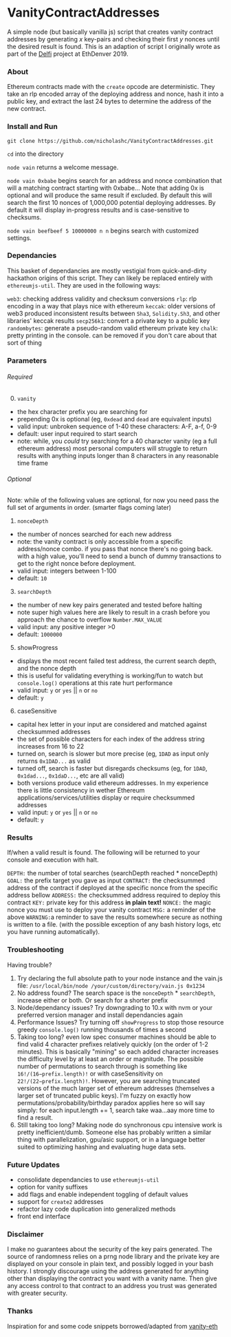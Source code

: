 # VanityContractAddresses

A simple node (but basically vanilla js) script that creates vanity contract addresses by generating *x* key-pairs and checking their first *y* nonces until the desired result is found. This is an adaption of script I originally wrote as part of the [Delfi](http://github.com/nicholashc/Delfi) project at EthDenver 2019.

### About 

Ethereum contracts made with the `create` opcode are deterministic. They take an rlp encoded array of the deploying address and nonce, hash it into a public key, and extract the last 24 bytes to determine the address of the new contract.

### Install and Run

`git clone https://github.com/nicholashc/VanityContractAddresses.git`

`cd` into the directory

`node vain` returns a welcome message.

`node vain 0xbabe` begins search for an address and nonce combination that will a matching contract starting with 0xbabe... Note that adding 0x is optional and will produce the same result if excluded. By default this will search the first 10 nonces of 1,000,000 potential deploying addresses. By default it will display in-progress results and is case-sensitive to checksums.

`node vain beefbeef 5 10000000 n n` begins search with customized settings.

### Dependancies

This basket of dependancies are mostly vestigial from quick-and-dirty hackathon origins of this script. They can likely be replaced entirely with `ethereumjs-util`. They are used in the following ways:

`web3`: checking address validity and checksum conversions
`rlp`: rlp encoding in a way that plays nice with ethereum 
`keccak`: older versions of web3 produced inconsistent results between `Sha3`, `Solidity.Sh3`, and other libraries' keccak results
`secp256k1`: convert a private key to a public key
`randombytes`: generate a pseudo-random valid ethereum private key 
`chalk`: pretty printing in the console. can be removed if you don't care about that sort of thing

### Parameters

###### Required

0) `vanity`
- the hex character prefix you are searching for
- prepending 0x is optional (eg, `0xdead` and `dead` are equivalent inputs)
- valid input: unbroken sequence of 1-40 these characters: A-F, a-f, 0-9
- default: user input required to start search
- note: while, you *could* try searching for a 40 character vanity (eg a full ethereum address) most personal computers will struggle to return results with anything inputs longer than 8 characters in any reasonable time frame


###### Optional
Note: while of the following values are optional, for now you need pass the full set of arguments in order. (smarter flags coming later)

1) `nonceDepth`
- the number of nonces searched for each new address 
- note: the vanity contract is only accessible from a specific address/nonce combo. if you pass that nonce there's no going back. with a high value, you'll need to send a bunch of dummy transactions to get to the right nonce before deployment.
- valid input: integers between 1-100
- default: `10`

3) `searchDepth`
- the number of new key pairs generated and tested before halting
- note super high values here are likely to result in a crash before you approach the chance to overflow `Number.MAX_VALUE`
- valid input: any positive integer >0
- default: `1000000`

5) showProgress
- displays the most recent failed test address, the current search depth, and the nonce depth
- this is useful for validating everything is working/fun to watch but `console.log()` operations at this rate hurt performance
- valid input: `y` or `yes` || `n` or `no`
- default: `y` 

6) caseSensitive
- capital hex letter in your input are considered and matched against checksummed addresses
- the set of possible characters for each index of the address string increases from 16 to 22
- turned on, search is slower but more precise (eg, `1DAD` as input only returns `0x1DAD...` as valid
- turned off, search is faster but disregards checksums (eg, for `1DAD`, `0x1dad...`, `0x1daD...`, etc are all valid)  
- both versions produce valid ethereum addresses. In my experience there is little consistency in wether Ethereum applications/services/utilities display or require checksummed addresses
- valid input: `y` or `yes` || `n` or `no`
- default: `y` 

### Results

If/when a valid result is found. The following will be returned to your console and execution with halt.

`DEPTH:` the number of total searches (searchDepth reached * nonceDepth)
`GOAL:` the prefix target you gave as input
`CONTRACT:` the checksummed address of the contract if deployed at the specific nonce from the specific address bellow
`ADDRESS:` the checksummed address required to deploy this contract
`KEY:` private key for this address **in plain text!** 
`NONCE:` the magic nonce you must use to deploy your vanity contract
`MSG:` a reminder of the above
`WARNING:`a reminder to save the results somewhere secure as nothing is written to a file. (with the possible exception of any bash history logs, etc you have running automatically).

### Troubleshooting

Having trouble?

1. Try declaring the full absolute path to your node instance and the vain.js file: `/usr/local/bin/node /your/custom/directory/vain.js 0x1234`
2. No address found? The search space is the `nonceDepth` * `searchDepth`, increase either or both. Or search for a shorter prefix
3. Node/dependancy issues? Try downgrading to 10.x with nvm or your preferred version manager and install dependancies again
4. Performance Issues? Try turning off `showProgress` to stop those resource greedy `console.log()` running thousands of times a second
5. Taking too long? even low spec consumer machines should be able to find valid 4 character prefixes relatively quickly (on the order of 1-2 minutes). This is basically "mining" so each added character increases the difficulty level by at least an order or magnitude. The possible number of permutations to search through is something like `16!/(16−prefix.length)!` or with caseSensitivity on `22!/(22−prefix.length)!`. However, you are searching truncated versions of the much larger set of ethereum addresses (themselves a larger set of truncated public keys). I'm fuzzy on exactly how permutations/probability/birthday paradox applies here so will say simply: for each input.length += 1, search take waa...aay more time to find a result.
6. Still taking too long? Making node do synchronous cpu intensive work is pretty inefficient/dumb. Someone else has probably written a similar thing with parallelization, gpu/asic support, or in a language better suited to optimizing hashing and evaluating huge data sets. 

### Future Updates

- consolidate dependancies to use `ethereumjs-util`
- option for vanity suffixes
- add flags and enable independent toggling of default values
- support for `create2` addresses 
- refactor lazy code duplication into generalized methods
- front end interface

### Disclaimer 

I make no guarantees about the security of the key pairs generated. The source of randomness relies on a prng node library and the private key are displayed on your console in plain text, and possibly logged in your bash history. I strongly discourage using the address generated for anything other than displaying the contract you want with a vanity name. Then give any access control to that contract to an address you trust was generated with greater security.

### Thanks

Inspiration for and some code snippets borrowed/adapted from [vanity-eth](https://vanity-eth.tk/)
